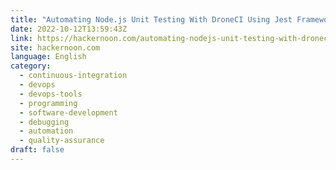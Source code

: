 ```yaml
---
title: "Automating Node.js Unit Testing With DroneCI Using Jest Framework"
date: 2022-10-12T13:59:43Z
link: https://hackernoon.com/automating-nodejs-unit-testing-with-droneci-using-jest-framework?source=rss&utm_medium=RSS&utm_source=news.12bit.vn
site: hackernoon.com
language: English
category:
  - continuous-integration
  - devops
  - devops-tools
  - programming
  - software-development
  - debugging
  - automation
  - quality-assurance
draft: false
---
```

